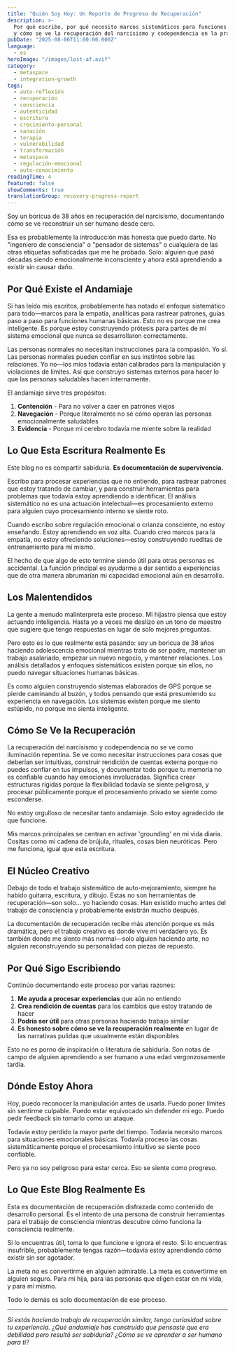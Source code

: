 ```yaml
---
title: "Quién Soy Hoy: Un Reporte de Progreso de Recuperación"
description: >-
  Por qué escribo, por qué necesito marcos sistemáticos para funciones humanas básicas, 
  y cómo se ve la recuperación del narcisismo y codependencia en la práctica.
pubDate: "2025-08-06T11:00:00.000Z"
language:
  - es
heroImage: "/images/lost-af.avif"
category:
  - metaspace
  - integration-growth
tags:
  - auto-reflexión
  - recuperación
  - consciencia
  - autenticidad
  - escritura
  - crecimiento-personal
  - sanación
  - terapia
  - vulnerabilidad
  - transformación
  - metaspace
  - regulación-emocional
  - auto-conocimiento
readingTime: 4
featured: false
showComments: true
translationGroup: recovery-progress-report
---
```


Soy un boricua de 38 años en recuperación del narcisismo, documentando cómo se ve reconstruir un ser humano desde cero.

Esa es probablemente la introducción más honesta que puedo darte. No "ingeniero de consciencia" o "pensador de sistemas" o cualquiera de las otras etiquetas sofisticadas que me he probado. Solo: alguien que pasó décadas siendo emocionalmente inconsciente y ahora está aprendiendo a existir sin causar daño.

## Por Qué Existe el Andamiaje

Si has leído mis escritos, probablemente has notado el enfoque sistemático para todo—marcos para la empatía, analíticas para rastrear patrones, guías paso a paso para funciones humanas básicas. Esto no es porque me crea inteligente. Es porque estoy construyendo prótesis para partes de mi sistema emocional que nunca se desarrollaron correctamente.

Las personas normales no necesitan instrucciones para la compasión. Yo sí. Las personas normales pueden confiar en sus instintos sobre las relaciones. Yo no—los míos todavía están calibrados para la manipulación y violaciones de límites. Así que construyo sistemas externos para hacer lo que las personas saludables hacen internamente.

El andamiaje sirve tres propósitos:

1. **Contención** - Para no volver a caer en patrones viejos
2. **Navegación** - Porque literalmente no sé cómo operan las personas emocionalmente saludables
3. **Evidencia** - Porque mi cerebro todavía me miente sobre la realidad

## Lo Que Esta Escritura Realmente Es

Este blog no es compartir sabiduría. **Es documentación de supervivencia.**

Escribo para procesar experiencias que no entiendo, para rastrear patrones que estoy tratando de cambiar, y para construir herramientas para problemas que todavía estoy aprendiendo a identificar. El análisis sistemático no es una actuación intelectual—es procesamiento externo para alguien cuyo procesamiento interno se siente roto.

Cuando escribo sobre regulación emocional o crianza consciente, no estoy enseñando. Estoy aprendiendo en voz alta. Cuando creo marcos para la empatía, no estoy ofreciendo soluciones—estoy construyendo rueditas de entrenamiento para mí mismo.

El hecho de que algo de esto termine siendo útil para otras personas es accidental. La función principal es ayudarme a dar sentido a experiencias que de otra manera abrumarían mi capacidad emocional aún en desarrollo.

## Los Malentendidos

La gente a menudo malinterpreta este proceso. Mi hijastro piensa que estoy actuando inteligencia. Hasta yo a veces me deslizo en un tono de maestro que sugiere que tengo respuestas en lugar de solo mejores preguntas.

Pero esto es lo que realmente está pasando: soy un boricua de 38 años haciendo adolescencia emocional mientras trato de ser padre, mantener un trabajo asalariado, empezar un nuevo negocio, y mantener relaciones. Los análisis detallados y enfoques sistemáticos existen porque sin ellos, no puedo navegar situaciones humanas básicas.

Es como alguien construyendo sistemas elaborados de GPS porque se pierde caminando al buzón, y todos pensando que está presumiendo su experiencia en navegación. Los sistemas existen porque me siento estúpido, no porque me sienta inteligente.

## Cómo Se Ve la Recuperación

La recuperación del narcisismo y codependencia no se ve como iluminación repentina. Se ve como necesitar instrucciones para cosas que deberían ser intuitivas, construir rendición de cuentas externa porque no puedes confiar en tus impulsos, y documentar todo porque tu memoria no es confiable cuando hay emociones involucradas. Significa crear estructuras rígidas porque la flexibilidad todavía se siente peligrosa, y procesar públicamente porque el procesamiento privado se siente como esconderse.

No estoy orgulloso de necesitar tanto andamiaje. Solo estoy agradecido de que funcione.

Mis marcos principales se centran en activar 'grounding' en mi vida diaria. Cositas como mi cadena de brújula, rituales, cosas bien neuróticas. Pero me funciona, igual que esta escritura.

## El Núcleo Creativo

Debajo de todo el trabajo sistemático de auto-mejoramiento, siempre ha habido guitarra, escritura, y dibujo. Estas no son herramientas de recuperación—son solo... yo haciendo cosas. Han existido mucho antes del trabajo de consciencia y probablemente existirán mucho después.

La documentación de recuperación recibe más atención porque es más dramática, pero el trabajo creativo es donde vive mi verdadero yo. Es también donde me siento más normal—solo alguien haciendo arte, no alguien reconstruyendo su personalidad con piezas de repuesto.

## Por Qué Sigo Escribiendo

Continúo documentando este proceso por varias razones:

1. **Me ayuda a procesar experiencias** que aún no entiendo
2. **Crea rendición de cuentas** para los cambios que estoy tratando de hacer
3. **Podría ser útil** para otras personas haciendo trabajo similar
4. **Es honesto sobre cómo se ve la recuperación realmente** en lugar de las narrativas pulidas que usualmente están disponibles

Esto no es porno de inspiración o literatura de sabiduría. Son notas de campo de alguien aprendiendo a ser humano a una edad vergonzosamente tardía.

## Dónde Estoy Ahora

Hoy, puedo reconocer la manipulación antes de usarla. Puedo poner límites sin sentirme culpable. Puedo estar equivocado sin defender mi ego. Puedo pedir feedback sin tomarlo como un ataque.

Todavía estoy perdido la mayor parte del tiempo. Todavía necesito marcos para situaciones emocionales básicas. Todavía proceso las cosas sistemáticamente porque el procesamiento intuitivo se siente poco confiable.

Pero ya no soy peligroso para estar cerca. Eso se siente como progreso.

## Lo Que Este Blog Realmente Es

Esta es documentación de recuperación disfrazada como contenido de desarrollo personal. Es el intento de una persona de construir herramientas para el trabajo de consciencia mientras descubre cómo funciona la consciencia realmente.

Si lo encuentras útil, toma lo que funcione e ignora el resto. Si lo encuentras insufrible, probablemente tengas razón—todavía estoy aprendiendo cómo existir sin ser agotador.

La meta no es convertirme en alguien admirable. La meta es convertirme en alguien seguro. Para mi hija, para las personas que eligen estar en mi vida, y para mí mismo.

Todo lo demás es solo documentación de ese proceso.

---

_Si estás haciendo trabajo de recuperación similar, tengo curiosidad sobre tu experiencia. ¿Qué andamiaje has construido que pensaste que era debilidad pero resultó ser sabiduría? ¿Cómo se ve aprender a ser humano para ti?_
